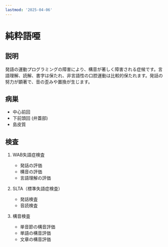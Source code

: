 ```yaml
---
lastmod: '2025-04-06'
---
```


# 純粋語唖

## 説明

発語の運動プログラミングの障害により、構音が著しく障害される症候です。言語理解、読解、書字は保たれ、非言語性の口腔運動は比較的保たれます。発話の努力が顕著で、音の歪みや置換が生じます。

## 病巣

- 中心前回
- 下前頭回 (弁蓋部)
- 島皮質

## 検査

1. WAB失語症検査

   - 発話の評価
   - 構音の評価
   - 言語理解の評価

2. SLTA（標準失語症検査）

   - 発話検査
   - 音読検査

3. 構音検査
   - 単音節の構音評価
   - 単語の構音評価
   - 文章の構音評価
